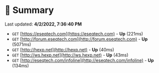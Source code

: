 # 📖 Summary
Last updated: **4/2/2022, 7:36:40 PM**

- `GET` [https://eseqtech.com](https://eseqtech.com) - **Up** (221ms)
- `GET` [http://forum.eseqtech.com](http://forum.eseqtech.com) - **Up** (5071ms)
- `GET` [http://hexp.net](http://hexp.net) - **Up** (40ms)
- `GET` [http://ws.hexp.net](http://ws.hexp.net) - **Up** (43ms)
- `GET` [http://eseqtech.com/infoline](http://eseqtech.com/infoline) - **Up** (134ms)
